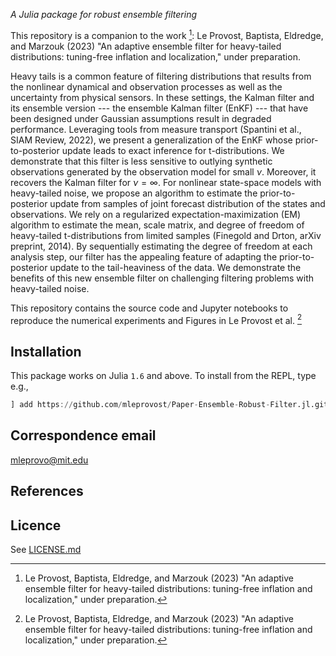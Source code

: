 
*A Julia package for robust ensemble filtering*


This repository is a companion to the work [^1]: Le Provost, Baptista, Eldredge, and Marzouk (2023) "An adaptive ensemble filter for heavy-tailed distributions: tuning-free inflation and localization," under preparation.


Heavy tails is a common feature of filtering distributions that results from the nonlinear dynamical and observation processes as well as the uncertainty from physical sensors. In these settings, the Kalman filter and its ensemble version --- the ensemble Kalman filter (EnKF) --- that have been designed under Gaussian assumptions result in  degraded performance. Leveraging tools from measure transport (Spantini et al., SIAM Review, 2022), we present a generalization of the EnKF whose prior-to-posterior update leads to exact inference for t-distributions. We demonstrate that this filter is less sensitive to outlying synthetic observations generated by the observation model for small $\nu$. Moreover, it recovers the Kalman filter for $\nu = \infty$. For nonlinear state-space models with heavy-tailed noise, we propose an algorithm to estimate the prior-to-posterior update from samples of joint forecast distribution of the states and observations. We rely on a regularized expectation-maximization (EM) algorithm to estimate the mean, scale matrix, and degree of freedom of heavy-tailed t-distributions from limited samples (Finegold and Drton, arXiv preprint, 2014). By sequentially estimating the degree of freedom at each analysis step, our filter has the appealing feature of  adapting the prior-to-posterior update to the tail-heaviness of the data. We demonstrate the benefits of this new ensemble filter on challenging filtering problems with heavy-tailed noise.


This repository contains the source code and Jupyter notebooks to reproduce the numerical experiments and Figures in Le Provost et al. [^1]


## Installation

This package works on Julia `1.6` and above. To install from the REPL, type
e.g.,
```julia
] add https://github.com/mleprovost/Paper-Ensemble-Robust-Filter.jl.git
```

## Correspondence email
[mleprovo@mit.edu](mailto:mleprovo@mit.edu)

## References

[^1]: Le Provost, Baptista, Eldredge, and Marzouk (2023) "An adaptive ensemble filter for heavy-tailed distributions: tuning-free inflation and localization," under preparation.

## Licence

See [LICENSE.md](https://github.com/mleprovost/Paper-Ensemble-Robust-Filter.jl/raw/main/LICENSE.md)

